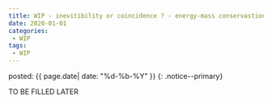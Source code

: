 ```yaml
---
title: WIP - inevitibility or coincidence ? - energy-mass conservastion
date: 2020-01-01
categories:
 - WIP
tags:
 - WIP
---
```


posted: {{ page.date| date: "%d-%b-%Y" }}
{: .notice--primary}


TO BE FILLED LATER

